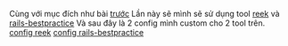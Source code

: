 Cùng với mục đích như bài [trước](https://github.com/oTranQuangTrung/oTranQuangTrung.github.io/blob/master/_posts/2019-04-03-config-rubocop.md)
Lần này sẽ mình sẽ sử dụng tool [reek](https://github.com/troessner/reek) và [rails-bestpractice](https://github.com/flyerhzm/rails_best_practices)
Và sau đây là 2 config mình custom cho 2 tool trên.
[config reek](https://gist.github.com/oTranQuangTrung/bf327d3ff9f0ff1b0b04d8e23f6e28ea)
[config rails-bestpractice](https://gist.github.com/oTranQuangTrung/bf327d3ff9f0ff1b0b04d8e23f6e28ea)
